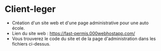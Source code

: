 # Client-leger
- Création d'un site web et d'une page administrative pour une auto école. 
- Lien du site web : https://fast-permis.000webhostapp.com/
- Vous trouverez le code du site et de la page d'administration dans les fichiers ci-dessus.
